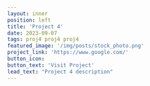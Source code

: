 ```yaml
---
layout: inner
position: left
title: 'Project 4'
date: 2023-09-07 
tags: proj4 proj4 proj4
featured_image: '/img/posts/stock_photo.png'
project_link: 'https://www.google.com/'
button_icon: 
button_text: 'Visit Project'
lead_text: "Project 4 description"
---
```

